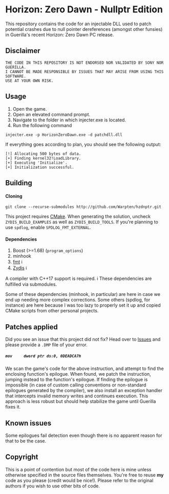 

Horizon: Zero Dawn - Nullptr Edition
====
This repository contains the code for an injectable DLL used to patch potential crashes due to null pointer dereferences (amongst other funsies) in Guerilla's recent Horizon: Zero Dawn PC release.

## Disclaimer

```
THE CODE IN THIS REPOSITORY IS NOT ENDORSED NOR VALIDATED BY SONY NOR GUERILLA.
I CANNOT BE MADE RESPONSIBLE BY ISSUES THAT MAY ARISE FROM USING THIS SOFTWARE.
USE AT YOUR OWN RISK.
```

## Usage

1. Open the game.
2. Open an elevated command prompt.
3. Navigate to the folder in which injecter.exe is located.
4. Run the following command

```
injecter.exe -p HorizonZeroDawn.exe -d patchdll.dll
```

If everything goes according to plan, you should see the following output:
```
[!] Allocating 500 bytes of data.  
[+] Finding kernel32!LoadLibrary.  
[+] Executing 'Initialize'.
[+] Initialization successful.
```

## Building

#### Cloning
```
git clone --recurse-submodules http://github.com/Warpten/hzdnptr.git
```

This project requires [CMake](https://cmake.org/).
When generating the solution, uncheck `ZYDIS_BUILD_EXAMPLES` as well as `ZYDIS_BUILD_TOOLS`.
If you're planning to use `spdlog`, enable `SPDLOG_FMT_EXTERNAL`.

#### Dependencies

1. Boost (>=1.68) (`program_options`)
2. minhook
3. [fmt](https://github.com/fmtlib/fmt) :information_source:
4. [Zydis](https://github.com/zyantific/zydis) :information_source:

A compiler with C++17 support is required.
:information_source: These dependencies are fulfilled via submodules.

Some of these dependencies (minhook, in particular) are here in case we end up needing more complex corrections. Some others (spdlog, for instance) are here because I was too lazy to properly set it up and copied CMake scripts from other personal projects.


## Patches applied

Did you see an issue that this project did not fix? Head over to [Issues](https://github.com/Warpten/hzdnptr/issues) and please provide a `.DMP` file of your error.

##### `mov     dword ptr ds:0, 0DEADCA7h`

We scan the game's code for the above instruction, and attempt to find the enclosing function's epilogue. When found, we patch the instruction, jumping instead to the function's epilogue. If finding the epilogue is impossible (in case of custom calling conventions or non-standard epilogues generated by the compiler), we also install an exception handler that intercepts invalid memory writes and continues execution. This approach is less robust but should help stabilize the game until Guerilla fixes it.

## Known issues

Some epilogues fail detection even though there is no apparent reason for that to be the case.

## Copyright

This is a point of contention but most of the code here is mine unless otherwise specified in the source files themselves. You're free to reuse **my** code as you please (credit would be nice!). Please refer to the original authors if you wish to use other bits of code.
